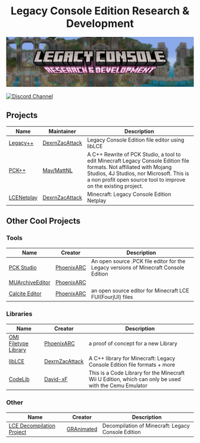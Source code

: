 <h1 align="center">Legacy Console Edition Research & Development</h1>

![Banner](/profile/banner.png)

[![Discord Channel][discord-badge]][discord]

[discord]: https://discord.gg/zRDY32WMfs
[discord-badge]: https://img.shields.io/discord/806988877687423027?color=%237289DA&logo=discord&logoColor=%23FFFFFF

<!-- TODO: originally planned to have github pfp next to maintainer name and repo logo next to repo but never figured out how to make the text look nice -->
<!-- I do think that the lack of images makes this look quite bare. -->
## Projects
| Name                                                | Maintainer                                          | Description                                                                                                                                                                                                                         |
|-----------------------------------------------------|-----------------------------------------------------|-------------------------------------------------------------------------------------------------------------------------------------------------------------------------------------------------------------------------------------|
| [Legacy++](https://github.com/LCE-R-D/LegacyPP)     | [DexrnZacAttack](https://github.com/DexrnZacAttack) | Legacy Console Edition file editor using libLCE                                                                                                                                                                                     |
| [PCK++](https://github.com/LCE-R-D/PCKPP)           | [May/MattNL](https://github.com/MattN-L)            | A C++ Rewrite of PCK Studio, a tool to edit Minecraft Legacy Console Edition file formats. Not affiliated with Mojang Studios, 4J Studios, nor Microsoft. This is a non profit open source tool to improve on the existing project. |
| [LCENetplay](https://github.com/LCE-R-D/LCENetplay) | [DexrnZacAttack](https://github.com/DexrnZacAttack) | Minecraft: Legacy Console Edition Netplay                                                                                                                                                                                           |

## Other Cool Projects

### Tools
| Name                                                             | Creator                                     | Description                                                                          |
|------------------------------------------------------------------|---------------------------------------------|--------------------------------------------------------------------------------------|
| [PCK Studio](https://github.com/PhoenixARC/-PCK-Studio)          | [PhoenixARC](https://github.com/PhoenixARC) | An open source .PCK file editor for the Legacy versions of Minecraft Console Edition |
| [MUArchiveEditor](https://github.com/PhoenixARC/MUArchiveEditor) | [PhoenixARC](https://github.com/PhoenixARC) |                                                                                      |
| [Calcite Editor](https://github.com/PhoenixARC/Calcite-Editor)   | [PhoenixARC](https://github.com/PhoenixARC) | an open source editor for Minecraft LCE FUI(FourjUI) files                           |

### Libraries
| Name                                                                         | Creator                                             | Description                                                                                           |
|------------------------------------------------------------------------------|-----------------------------------------------------|-------------------------------------------------------------------------------------------------------|
| [OMI Filetype Library](https://github.com/PhoenixARC/-OMI-Filetype-Library/) | [PhoenixARC](https://github.com/PhoenixARC)         | a proof of concept for a new Library                                                                  |
| [libLCE](https://github.com/DexrnZacAttack/LibLCE)                           | [DexrnZacAttack](https://github.com/DexrnZacAttack) | A C++ library for Minecraft: Legacy Console Edition file formats + more                               |
| [CodeLib](https://github.com/David-xF/CodeLib)                               | [David-xF](https://github.com/David-xF)             | This is a Code Library for the Minecraft Wii U Edition, which can only be used with the Cemu Emulator |

### Other
| Name                                                                    | Creator                                     | Description                                        |
|-------------------------------------------------------------------------|---------------------------------------------|----------------------------------------------------|
| [LCE Decompilation Project](https://github.com/GRAnimated/MinecraftLCE) | [GRAnimated](https://github.com/GRAnimated) | Decompilation of Minecraft: Legacy Console Edition |
